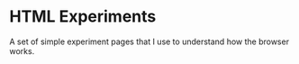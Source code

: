 # HTML Experiments

A set of simple experiment pages that I use to understand how the browser works.
